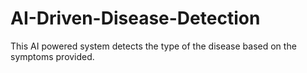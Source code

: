 # AI-Driven-Disease-Detection
This AI powered system detects the type of the disease based on the symptoms provided.
